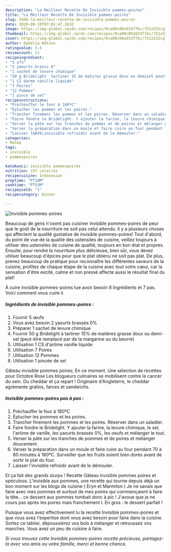 ```yaml
---
description: "La Meilleur Recette De Invisible pommes-poires"
title: "La Meilleur Recette De Invisible pommes-poires"
slug: 5948-la-meilleur-recette-de-invisible-pommes-poires
date: 2020-08-10T07:01:47.263Z
image: https://img-global.cpcdn.com/recipes/0ca00c09a933f7bc/751x532cq70/invisible-pommes-poires-photo-principale-de-la-recette.jpg
thumbnail: https://img-global.cpcdn.com/recipes/0ca00c09a933f7bc/751x532cq70/invisible-pommes-poires-photo-principale-de-la-recette.jpg
cover: https://img-global.cpcdn.com/recipes/0ca00c09a933f7bc/751x532cq70/invisible-pommes-poires-photo-principale-de-la-recette.jpg
author: Ophelia Watson
ratingvalue: 3.6
reviewcount: 11
recipeingredient:
- "5 ufs"
- "2 yaourts brasss 0"
- "1 sachet de levure chimique"
- "50 g Bridelight  tartiner 15 de matires grasse doux ou demisel peuttre remplac par de la margarine ou du beurre"
- "1 CS darme vanille liquide"
- "7 Poires"
- "12 Pommes"
- "1 pince de sel"
recipeinstructions:
- "Préchauffer le four à 180ºC"
- "Éplucher les pommes et les poires."
- "Trancher finement les pommes et les poires. Réserver dans un saladier."
- "Faire fondre le Bridelight. Y ajouter la farine, la levure chimique, le sel, l&#39;arôme de vanille, les yaourts brassés 0%, les oeufs et mélanger le tout."
- "Verser la pâte sur les tranches de pommes et de poires et mélanger doucement."
- "Verser la préparation dans un moule et faire cuire au four pendant 70 à 80 minutes à 180ºC. Surveiller que les fruits soient bien dorés avant de sortir le plat du four."
- "Laisser l&#39;invisible refroidir avant de le démouler."
categories:
- Resep
tags:
- invisible
- pommespoires

katakunci: invisible pommespoires 
nutrition: 157 calories
recipecuisine: Indonesian
preptime: "PT18M"
cooktime: "PT53M"
recipeyield: "1"
recipecategory: Dinner

---
```



![Invisible pommes-poires](https://img-global.cpcdn.com/recipes/0ca00c09a933f7bc/751x532cq70/invisible-pommes-poires-photo-principale-de-la-recette.jpg)

Beaucoup de gens n'osent pas cuisiner invisible pommes-poires de peur que le goût de la nourriture ne soit pas celui attendu. Il y a plusieurs choses qui affectent la qualité gustative de invisible pommes-poires! Tout d'abord, du point de vue de la qualité des ustensiles de cuisine, veillez toujours à utiliser des ustensiles de cuisine de qualité, toujours en bon état et propres. Ensuite, pour rendre la nourriture plus délicieuse, bien sûr, vous devez utiliser beaucoup d'épices pour que le plat obtenu ne soit pas plat. De plus, prenez beaucoup de pratique pour reconnaître les différentes saveurs de la cuisine, profitez de chaque étape de la cuisine avec tout votre cœur, car la sensation d'être excité, calme et non pressé affecte aussi le résultat final du plat!

<!--inarticleads1-->

À cuire invisible pommes-poires tue avoir besoin 8 Ingrédients et 7 pas. Voici comment vous cuire il.

##### Ingrédients de invisible pommes-poires :

1. Fournir 5 œufs
1. Vous avez besoin 2 yaourts brassés 0%
1. Préparer 1 sachet de levure chimique
1. Fournir 50 g Bridelight à tartiner 15% de matières grasse doux ou demi-sel (peut-être remplacé par de la margarine ou du beurre)
1. Utilisation 1 CS d&#39;arôme vanille liquide
1. Utilisation 7 Poires
1. Utilisation 12 Pommes
1. Utilisation 1 pincée de sel


Gâteau invisible pommes poires; En ce moment. Une sélection de recettes pour Octobre Rose Les blogueurs culinaires se mobilisent contre le cancer du sein. Du cheddar et ça repart ! Originaire d&#39;Angleterre, le cheddar agrémente gratins, farces et sandwichs. 

<!--inarticleads2-->

##### Invisible pommes-poires pas à pas :

1. Préchauffer le four à 180ºC
1. Éplucher les pommes et les poires.
1. Trancher finement les pommes et les poires. Réserver dans un saladier.
1. Faire fondre le Bridelight. Y ajouter la farine, la levure chimique, le sel, l&#39;arôme de vanille, les yaourts brassés 0%, les oeufs et mélanger le tout.
1. Verser la pâte sur les tranches de pommes et de poires et mélanger doucement.
1. Verser la préparation dans un moule et faire cuire au four pendant 70 à 80 minutes à 180ºC. Surveiller que les fruits soient bien dorés avant de sortir le plat du four.
1. Laisser l&#39;invisible refroidir avant de le démouler.


Et ça fait des grands slurps ! Recette Gâteau invisible pommes poires et spéculoos. L&#39;invisible aux pommes, une recette qui tourne depuis déjà un bon moment sur les blogs de cuisine ( Eryn et Marmiton ) Je ne savais que faire avec mes pommes et surtout de mes poires qui commençaient à faire la tête… ce dessert aux pommes tombait donc à pic ! J&#39;avoue que je ne cours pas après les poires mais franchement l. En gros : le dessert parfait ! 

<!--inarticleads1-->

<p>
Puisque vous avez effectivement lu la recette Invisible pommes-poires et que vous avez l'expertise dont vous avez besoin pour faire dans la cuisine. Sortez ce tablier, dépoussiérez vos bols à mélanger et retroussez vos manches. Vous avez un peu de cuisine à faire.
</p>

<p>
<i>Si vous trouvez cette Invisible pommes-poires recette précieuse, partagez-la avec vos amis ou votre famille, merci et bonne chance.</i>
</p>

